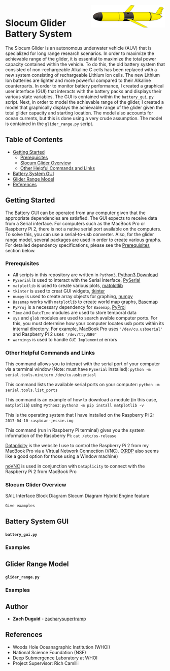 <a href="https://github.com/zduguid">
    <img src="images/glider2.png" alt="glider_image" align="right" height="70" />
</a>


# Slocum Glider Battery System  

The Slocum Glider is an autonomous underwater vehicle (AUV) that is specialized for long range research scenarios. In order to maximize the achievable range of the glider, it is essential to maximize the total power capacity contained within the vehicle. To do this, the old battery system that consisted of non-rechargeable Alkaline C cells has been replaced with a new system consisting of rechargeable Lithium Ion cells. The new Lithium Ion batteries are lighter and more powerful compared to their Alkaline counterparts. In order to monitor battery performance, I created a graphical user interface (GUI) that interacts with the battery packs and displays their various state variables. The GUI is contained within the ```battery_gui.py``` script. Next, in order to model the achievable range of the glider, I created a model that graphically displays the achievable range of the glider given the total glider capacity and starting location. The model also accounts for ocean currents, but this is done using a very crude assumption. The model is contained in the ```glider_range.py``` script. 



## Table of Contents

- [Getting Started](#getting-started)
    - [Prerequisites](#prerequisites)
    - [Slocum Glider Overview](#slocum-glider-overview) 
    - [Other Helpful Commands and Links](#other-helpful-commands-and-links)
- [Battery System GUI](#battery-system-gui)
- [Glider Range Model](#glider-range)
- [References](#references)



## Getting Started

The Battery GUI can be operated from any computer given that the appropriate dependencies are satisfied. The GUI expects to receive data from a Serial interface. For computers such as the MacBook Pro or Raspberry Pi 2, there is not a native serial port available on the computers. To solve this, you can use a serial-to-usb converter. Also, for the glider range model, several packages are used in order to create various graphs. For detailed dependency specifications, please see the [Prerequisites](#prerequisites) section below. 


### Prerequisites 

* All scripts in this repository are written in ```Python3```, [Python3 Download](https://www.python.org/downloads/)
* ```PySerial``` is used to interact with the Serial interface, [PySerial](https://pythonhosted.org/pyserial/)
* ```matplotlib``` is used to create various plots, [matplotlib](https://matplotlib.org)
* ```tkinter``` is used to creat GUI widgets, [tkinter](https://docs.python.org/3.6/library/tkinter.html)
* ```numpy``` is used to create array objects for graphing, [numpy](http://www.numpy.org)
* ```Basemap``` works with ```matplotlib``` to create world map graphs, [Basemap](https://matplotlib.org/basemap/)
* ```PyProj``` is a necessary dependency for ```Basemap```, [PyProj](https://pypi.python.org/pypi/pyproj?)
* ```Time``` and ```DateTime``` modules are used to store temporal data 
* ```sys``` and ```glob``` modules are used to search avaible computer ports. For this, you must determine how your computer locates usb ports within its internal directory. For example, MacBook Pro uses ```'/dev/cu.usbserial'``` and Raspberry Pi 2 uses ```'/dev/ttyUSB0'```
* ```warnings``` is used to handle ```GUI Implemented``` errors 


### Other Helpful Commands and Links 

This command allows you to interact with the serial port of your computer via a terminal window (Note: must have ```PySerial``` installed):
```python -m serial.tools.miniterm /dev/cu.usbseriasl```

This command lists the available serial ports on your computer: 
```python -m serial.tools.list_ports```

This command is an example of how to download a module (in this case, ```matplotlib```) using ```Python3```:
```python3 -m pip install matplotlib -v```

This is the operating system that I have installed on the Raspberry Pi 2:
```2017-04-10-raspbian-jessie.img```

This command (run in Raspberry Pi terminal) gives you the system information of the Raspberry Pi:
```cat /etc/os-release```

[Dataplicity](https://www.dataplicity.com) is the website I use to control the Raspberry Pi 2 from my MacBook Pro via a Virtual Network Connection (VNC). ([XRDP](http://www.xrdp.org) also seems like a good option for those using a Window machine)

[noVNC](https://github.com/novnc/noVNC) is used in conjunction with ```Dataplicity``` to connect with the Raspberry Pi 2 from MacBook Pro


### Slocum Glider Overview

SAIL Interface 
Block Diagram
Slocum Diagram 
Hybrid Engine feature

```
Give examples
```



## Battery System GUI

#### ```battery_gui.py ```

### Examples


## Glider Range Model

#### ```glider_range.py```

### Examples



## Author

* **Zach Duguid** - [zacharysupertramp](https://github.com/zduguid)

## References
* Woods Hole Oceanagraphic Institution (WHOI)
* National Science Foundation (NSF)
* Deep Submergence Laboratory at WHOI
* Project Supervisor: Rich Camilli
